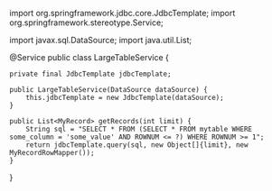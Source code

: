 import org.springframework.jdbc.core.JdbcTemplate;
import org.springframework.stereotype.Service;

import javax.sql.DataSource;
import java.util.List;

@Service
public class LargeTableService {

    private final JdbcTemplate jdbcTemplate;

    public LargeTableService(DataSource dataSource) {
        this.jdbcTemplate = new JdbcTemplate(dataSource);
    }

    public List<MyRecord> getRecords(int limit) {
        String sql = "SELECT * FROM (SELECT * FROM mytable WHERE some_column = 'some_value' AND ROWNUM <= ?) WHERE ROWNUM >= 1";
        return jdbcTemplate.query(sql, new Object[]{limit}, new MyRecordRowMapper());
    }
}
